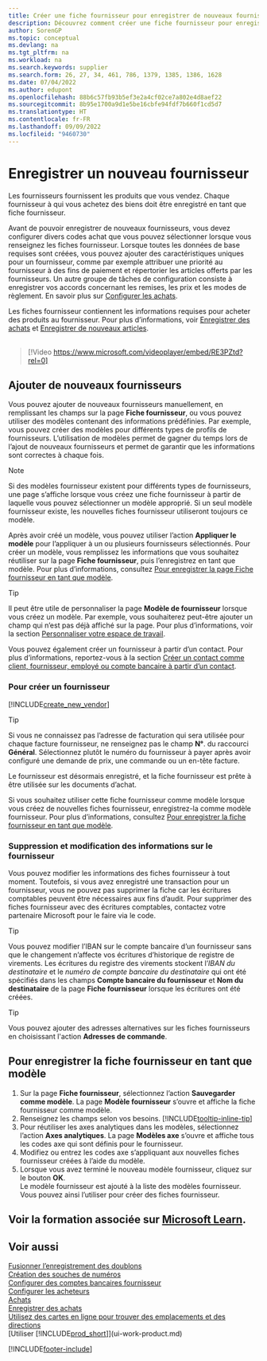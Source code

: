 ```yaml
---
title: Créer une fiche fournisseur pour enregistrer de nouveaux fournisseurs (contient une vidéo)
description: Découvrez comment créer une fiche fournisseur pour enregistrer un nouveau fournisseur et enregistrer les fiches fournisseur en tant que modèle.
author: SorenGP
ms.topic: conceptual
ms.devlang: na
ms.tgt_pltfrm: na
ms.workload: na
ms.search.keywords: supplier
ms.search.form: 26, 27, 34, 461, 786, 1379, 1385, 1386, 1628
ms.date: 07/04/2022
ms.author: edupont
ms.openlocfilehash: 88b6c57fb93b5ef3e2a4cf02ce7a802e4d8aef22
ms.sourcegitcommit: 8b95e1700a9d1e5be16cbfe94fdf7b660f1cd5d7
ms.translationtype: HT
ms.contentlocale: fr-FR
ms.lasthandoff: 09/09/2022
ms.locfileid: "9460730"
---
```

# <a name="register-new-vendors"></a>Enregistrer un nouveau fournisseur

Les fournisseurs fournissent les produits que vous vendez. Chaque fournisseur à qui vous achetez des biens doit être enregistré en tant que fiche fournisseur.

Avant de pouvoir enregistrer de nouveaux fournisseurs, vous devez configurer divers codes achat que vous pouvez sélectionner lorsque vous renseignez les fiches fournisseur. Lorsque toutes les données de base requises sont créées, vous pouvez ajouter des caractéristiques uniques pour un fournisseur, comme par exemple attribuer une priorité au fournisseur à des fins de paiement et répertorier les articles offerts par les fournisseurs. Un autre groupe de tâches de configuration consiste à enregistrer vos accords concernant les remises, les prix et les modes de règlement. En savoir plus sur [Configurer les achats](purchasing-setup-purchasing.md).

Les fiches fournisseur contiennent les informations requises pour acheter des produits au fournisseur. Pour plus d’informations, voir [Enregistrer des achats](purchasing-how-record-purchases.md) et [Enregistrer de nouveaux articles](inventory-how-register-new-items.md).
<br /><br />  

> [!Video https://www.microsoft.com/videoplayer/embed/RE3PZtd?rel=0]

## <a name="adding-new-vendors"></a>Ajouter de nouveaux fournisseurs

Vous pouvez ajouter de nouveaux fournisseurs manuellement, en remplissant les champs sur la page **Fiche fournisseur**, ou vous pouvez utiliser des modèles contenant des informations prédéfinies. Par exemple, vous pouvez créer des modèles pour différents types de profils de fournisseurs. L’utilisation de modèles permet de gagner du temps lors de l’ajout de nouveaux fournisseurs et permet de garantir que les informations sont correctes à chaque fois.

> [!NOTE]  
> Si des modèles fournisseur existent pour différents types de fournisseurs, une page s’affiche lorsque vous créez une fiche fournisseur à partir de laquelle vous pouvez sélectionner un modèle approprié. Si un seul modèle fournisseur existe, les nouvelles fiches fournisseur utiliseront toujours ce modèle.

Après avoir créé un modèle, vous pouvez utiliser l’action **Appliquer le modèle** pour l’appliquer à un ou plusieurs fournisseurs sélectionnés. Pour créer un modèle, vous remplissez les informations que vous souhaitez réutiliser sur la page **Fiche fournisseur**, puis l’enregistrez en tant que modèle. Pour plus d’informations, consultez [Pour enregistrer la page Fiche fournisseur en tant que modèle](purchasing-how-register-new-vendors.md#to-save-the-vendor-card-as-a-template).

> [!TIP]
> Il peut être utile de personnaliser la page **Modèle de fournisseur** lorsque vous créez un modèle. Par exemple, vous souhaiterez peut-être ajouter un champ qui n’est pas déjà affiché sur la page. Pour plus d’informations, voir la section [Personnaliser votre espace de travail](/dynamics365/business-central/ui-personalization-user#to-start-personalizing-a-page-through-the-personalizing-banner).

Vous pouvez également créer un fournisseur à partir d’un contact. Pour plus d’informations, reportez-vous à la section [Créer un contact comme client, fournisseur, employé ou compte bancaire à partir d’un contact](marketing-create-contact-companies.md#to-create-a-customer-vendor-employee-or-bank-account-from-a-contact).

### <a name="to-create-a-new-vendor"></a>Pour créer un fournisseur

[!INCLUDE[create_new_vendor](includes/create_new_vendor.md)]

> [!TIP]  
> Si vous ne connaissez pas l’adresse de facturation qui sera utilisée pour chaque facture fournisseur, ne renseignez pas le champ **N°**. du raccourci **Général**. Sélectionnez plutôt le numéro du fournisseur à payer après avoir configuré une demande de prix, une commande ou un en-tête facture.

Le fournisseur est désormais enregistré, et la fiche fournisseur est prête à être utilisée sur les documents d’achat.

Si vous souhaitez utiliser cette fiche fournisseur comme modèle lorsque vous créez de nouvelles fiches fournisseur, enregistrez-la comme modèle fournisseur. Pour plus d’informations, consultez [Pour enregistrer la fiche fournisseur en tant que modèle](#to-save-the-vendor-card-as-a-template).

### <a name="deleting-and-editing-vendor-information"></a>Suppression et modification des informations sur le fournisseur

Vous pouvez modifier les informations des fiches fournisseur à tout moment. Toutefois, si vous avez enregistré une transaction pour un fournisseur, vous ne pouvez pas supprimer la fiche car les écritures comptables peuvent être nécessaires aux fins d’audit. Pour supprimer des fiches fournisseur avec des écritures comptables, contactez votre partenaire Microsoft pour le faire via le code.

> [!TIP]
> Vous pouvez modifier l’IBAN sur le compte bancaire d’un fournisseur sans que le changement n’affecte vos écritures d’historique de registre de virements. Les écritures du registre des virements stockent l’*IBAN du destinataire* et le *numéro de compte bancaire du destinataire* qui ont été spécifiés dans les champs **Compte bancaire du fournisseur** et **Nom du destinataire** de la page **Fiche fournisseur** lorsque les écritures ont été créées.

> [!TIP]
> Vous pouvez ajouter des adresses alternatives sur les fiches fournisseurs en choisissant l'action **Adresses de commande**.

## <a name="to-save-the-vendor-card-as-a-template"></a>Pour enregistrer la fiche fournisseur en tant que modèle

1. Sur la page **Fiche fournisseur**, sélectionnez l’action **Sauvegarder comme modèle**. La page **Modèle fournisseur** s’ouvre et affiche la fiche fournisseur comme modèle.
2. Renseignez les champs selon vos besoins. [!INCLUDE[tooltip-inline-tip](includes/tooltip-inline-tip_md.md)]
3. Pour réutiliser les axes analytiques dans les modèles, sélectionnez l’action **Axes analytiques**. La page **Modèles axe** s’ouvre et affiche tous les codes axe qui sont définis pour le fournisseur.
4. Modifiez ou entrez les codes axe s’appliquant aux nouvelles fiches fournisseur créées à l’aide du modèle.
5. Lorsque vous avez terminé le nouveau modèle fournisseur, cliquez sur le bouton **OK**.  
   Le modèle fournisseur est ajouté à la liste des modèles fournisseur. Vous pouvez ainsi l’utiliser pour créer des fiches fournisseur.

## <a name="see-related-training-at-microsoft-learn"></a>Voir la formation associée sur [Microsoft Learn](/learn/modules/trade-master-data-dynamics-365-business-central/).

## <a name="see-also"></a>Voir aussi

[Fusionner l’enregistrement des doublons](sales-how-merge-duplicate-records.md)  
[Création des souches de numéros](ui-create-number-series.md)  
[Configurer des comptes bancaires fournisseur](purchasing-how-set-up-vendors-bank-accounts.md)  
[Configurer les acheteurs](purchasing-how-setup-purchasers.md)  
[Achats](purchasing-manage-purchasing.md)  
[Enregistrer des achats](purchasing-how-record-purchases.md)  
[Utilisez des cartes en ligne pour trouver des emplacements et des directions](across-online-maps.md)  
[Utiliser [!INCLUDE[prod_short](includes/prod_short.md)]](ui-work-product.md)  

[!INCLUDE[footer-include](includes/footer-banner.md)]
